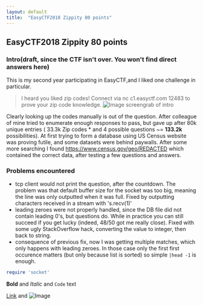 ```yaml
---
layout: default
title:  "EasyCTF2018 Zippity 80 points"
---
```


## EasyCTF2018 Zippity 80 points

### Intro(draft, since the CTF isn't over. You won't find direct answers here)

This is my second year participating in EasyCTF,and I liked one challenge in particular.

> I heard you liked zip codes! Connect via nc c1.easyctf.com 12483 to prove your zip code knowledge.
![Image](src) screengrab of intro

Clearly looking up the codes manually is out of the question. After colleague of mine tried to enumerate enough responses to pass, but gave up after 80k unique entries ( 33.3k Zip codes * and 4 possible questions ~= **133.2k** possibilities). At first trying to form a database using US Census website was proving futile, and some datasets were behind paywalls. After some more searching I found https://www.census.gov/geo/REDACTED which contained the correct data, after testing a few questions and answers.

### Problems encountered
* tcp client would not print the question, after the countdown. The problem was that default buffer size for the socket was too big, meaning the line was only outputted when it was full. Fixed by outputting characters received in a stream with 's.recv(1)'
* leading zeroes were not properly handled, since the DB file did not contain leading 0's, but questions do. While in practice you can still succeed if you get lucky (indeed, 48/50 got me really close). Fixed with some ugly StackOverflow hack, converting the value to integer, then back to string. 
* consequence of previous fix, now I was getting multiple matches, which only happens with leading zeroes. In those case only the first first occurence matters (but only because list is sorted) so simple `|head -1` is enough.




```ruby
require 'socket'
```



**Bold** and _Italic_ and `Code` text

[Link](url) and ![Image](src)
```



